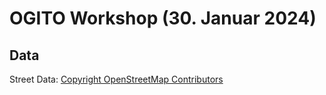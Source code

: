 # OGITO Workshop (30. Januar 2024)
## Data
Street Data: [Copyright OpenStreetMap Contributors](https://www.openstreetmap.org/copyright)